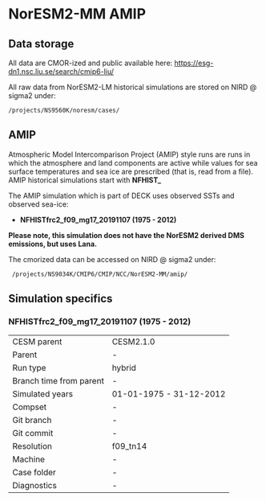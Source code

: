 # NorESM2-MM AMIP

## Data storage
All data are CMOR-ized and public available here: https://esg-dn1.nsc.liu.se/search/cmip6-liu/

All raw data from NorESM2-LM historical simulations are stored on NIRD @ sigma2 under:
```
/projects/NS9560K/noresm/cases/
```
## AMIP

Atmospheric Model Intercomparison Project (AMIP) style runs are runs in which the atmosphere and land components are active while values for sea surface temperatures and sea ice are prescribed (that is, read from a file). AMIP historical simulations start with **NFHIST_**

The AMIP simulation which is part of DECK uses observed SSTs and observed sea-ice:

- **NFHISTfrc2_f09_mg17_20191107 (1975 - 2012)**

**Please note, this simulation does not have the NorESM2 derived DMS emissions, but uses Lana.**

The cmorized data can be accessed on NIRD @ sigma2 under: 

```
 /projects/NS9034K/CMIP6/CMIP/NCC/NorESM2-MM/amip/
```


## Simulation specifics

### NFHISTfrc2_f09_mg17_20191107 (1975 - 2012)
|  |  |  
| --- | :--- | 
| CESM parent| CESM2.1.0  | 
| Parent | - |
| Run type  | hybrid |
| Branch time from parent | - |
| Simulated years | 01-01-1975 - 31-12-2012 |   
| Compset | - |
| Git branch | - |
| Git commit |- |
| Resolution | f09_tn14 |
| Machine  |  -  |
| Case folder | -|
| Diagnostics | - |
